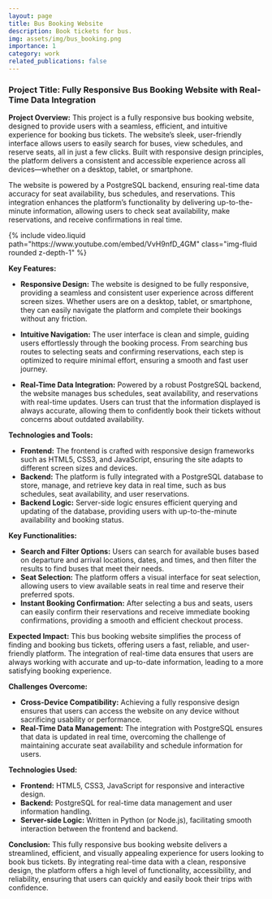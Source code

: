 ```yaml
---
layout: page
title: Bus Booking Website
description: Book tickets for bus.
img: assets/img/bus_booking.png
importance: 1
category: work
related_publications: false
---
```

### Project Title: Fully Responsive Bus Booking Website with Real-Time Data Integration

**Project Overview:**
This project is a fully responsive bus booking website, designed to provide users with a seamless, efficient, and intuitive experience for booking bus tickets. The website’s sleek, user-friendly interface allows users to easily search for buses, view schedules, and reserve seats, all in just a few clicks. Built with responsive design principles, the platform delivers a consistent and accessible experience across all devices—whether on a desktop, tablet, or smartphone.

The website is powered by a PostgreSQL backend, ensuring real-time data accuracy for seat availability, bus schedules, and reservations. This integration enhances the platform’s functionality by delivering up-to-the-minute information, allowing users to check seat availability, make reservations, and receive confirmations in real time.


<div class="col-sm mt-3 mt-md-0">
        {% include video.liquid path="https://www.youtube.com/embed/VvH9nfD_4GM" class="img-fluid rounded z-depth-1" %}
</div>

**Key Features:**
- **Responsive Design:** The website is designed to be fully responsive, providing a seamless and consistent user experience across different screen sizes. Whether users are on a desktop, tablet, or smartphone, they can easily navigate the platform and complete their bookings without any friction.
  
- **Intuitive Navigation:** The user interface is clean and simple, guiding users effortlessly through the booking process. From searching bus routes to selecting seats and confirming reservations, each step is optimized to require minimal effort, ensuring a smooth and fast user journey.

- **Real-Time Data Integration:** Powered by a robust PostgreSQL backend, the website manages bus schedules, seat availability, and reservations with real-time updates. Users can trust that the information displayed is always accurate, allowing them to confidently book their tickets without concerns about outdated availability.

**Technologies and Tools:**
- **Frontend:** The frontend is crafted with responsive design frameworks such as HTML5, CSS3, and JavaScript, ensuring the site adapts to different screen sizes and devices.
- **Backend:** The platform is fully integrated with a PostgreSQL database to store, manage, and retrieve key data in real time, such as bus schedules, seat availability, and user reservations.
- **Backend Logic:** Server-side logic ensures efficient querying and updating of the database, providing users with up-to-the-minute availability and booking status.

**Key Functionalities:**
- **Search and Filter Options:** Users can search for available buses based on departure and arrival locations, dates, and times, and then filter the results to find buses that meet their needs.
- **Seat Selection:** The platform offers a visual interface for seat selection, allowing users to view available seats in real time and reserve their preferred spots.
- **Instant Booking Confirmation:** After selecting a bus and seats, users can easily confirm their reservations and receive immediate booking confirmations, providing a smooth and efficient checkout process.
  
**Expected Impact:**
This bus booking website simplifies the process of finding and booking bus tickets, offering users a fast, reliable, and user-friendly platform. The integration of real-time data ensures that users are always working with accurate and up-to-date information, leading to a more satisfying booking experience.

**Challenges Overcome:**
- **Cross-Device Compatibility:** Achieving a fully responsive design ensures that users can access the website on any device without sacrificing usability or performance.
- **Real-Time Data Management:** The integration with PostgreSQL ensures that data is updated in real time, overcoming the challenge of maintaining accurate seat availability and schedule information for users.

**Technologies Used:**
- **Frontend:** HTML5, CSS3, JavaScript for responsive and interactive design.
- **Backend:** PostgreSQL for real-time data management and user information handling.
- **Server-side Logic:** Written in Python (or Node.js), facilitating smooth interaction between the frontend and backend.

**Conclusion:**
This fully responsive bus booking website delivers a streamlined, efficient, and visually appealing experience for users looking to book bus tickets. By integrating real-time data with a clean, responsive design, the platform offers a high level of functionality, accessibility, and reliability, ensuring that users can quickly and easily book their trips with confidence.

